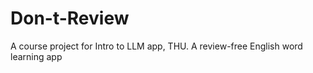 # Don-t-Review
A course project for Intro to LLM app, THU.  A review-free English word learning app
